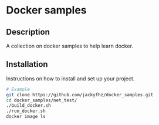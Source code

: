 # Docker samples

## Description
A collection on docker samples to help learn docker.

## Installation
Instructions on how to install and set up your project.

```sh
# Example
git clone https://github.com/jackyfhz/docker_samples.git
cd docker_samples/net_test/
./build_docker.sh
./run_docker.sh
docker image ls